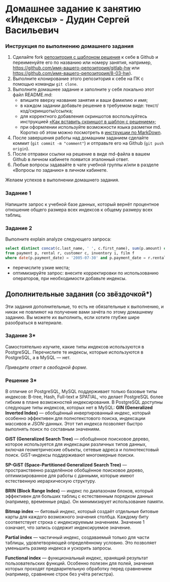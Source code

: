 # Домашнее задание к занятию «Индексы» - Дудин Сергей Васильевич

### Инструкция по выполнению домашнего задания

1. Сделайте fork [репозитория c шаблоном решения](https://github.com/netology-code/sys-pattern-homework) к себе в Github и переименуйте его по названию или номеру занятия, например, https://github.com/имя-вашего-репозитория/gitlab-hw или https://github.com/имя-вашего-репозитория/8-03-hw).
2. Выполните клонирование этого репозитория к себе на ПК с помощью команды `git clone`.
3. Выполните домашнее задание и заполните у себя локально этот файл README.md:
   - впишите вверху название занятия и ваши фамилию и имя;
   - в каждом задании добавьте решение в требуемом виде: текст/код/скриншоты/ссылка;
   - для корректного добавления скриншотов воспользуйтесь инструкцией [«Как вставить скриншот в шаблон с решением»](https://github.com/netology-code/sys-pattern-homework/blob/main/screen-instruction.md);
   - при оформлении используйте возможности языка разметки md. Коротко об этом можно посмотреть в [инструкции по MarkDown](https://github.com/netology-code/sys-pattern-homework/blob/main/md-instruction.md).
4. После завершения работы над домашним заданием сделайте коммит (`git commit -m "comment"`) и отправьте его на Github (`git push origin`).
5. После отправки ссылки на решение в виде md-файла в вашем Github в личном кабинете появится эталонный ответ.
6. Любые вопросы задавайте в чате учебной группы и/или в разделе «Вопросы по заданию» в личном кабинете.

Желаем успехов в выполнении домашнего задания.

### Задание 1

Напишите запрос к учебной базе данных, который вернёт процентное отношение общего размера всех индексов к общему размеру всех таблиц.

### Задание 2

Выполните explain analyze следующего запроса:
```sql
select distinct concat(c.last_name, ' ', c.first_name), sum(p.amount) over (partition by c.customer_id, f.title)
from payment p, rental r, customer c, inventory i, film f
where date(p.payment_date) = '2005-07-30' and p.payment_date = r.rental_date and r.customer_id = c.customer_id and i.inventory_id = r.inventory_id
```
- перечислите узкие места;
- оптимизируйте запрос: внесите корректировки по использованию операторов, при необходимости добавьте индексы.

## Дополнительные задания (со звёздочкой*)
Эти задания дополнительные, то есть не обязательные к выполнению, и никак не повлияют на получение вами зачёта по этому домашнему заданию. Вы можете их выполнить, если хотите глубже шире разобраться в материале.

### Задание 3*

Самостоятельно изучите, какие типы индексов используются в PostgreSQL. Перечислите те индексы, которые используются в PostgreSQL, а в MySQL — нет.

*Приведите ответ в свободной форме.*

### Решение 3*

В отличие от PostgreSQL, MySQL поддерживает только базовые типы индексов: B-tree, Hash, Full-text и SPATIAL, что делает PostgreSQL более гибким в плане возможностей индексирования.
В PostgreSQL доступны следующие типы индексов, которых нет в MySQL:
**GIN (Generalized Inverted Index)** — обобщённый инвертированный индекс, который особенно эффективен для полнотекстового поиска, индексации массивов и JSON-данных. Этот тип индекса позволяет быстро выполнять поиск по составным значениям.

**GiST (Generalized Search Tree)** — обобщённое поисковое дерево, которое используется для индексации различных типов данных, включая геометрические объекты, сетевые адреса и полнотекстовый поиск. GiST-индексы поддерживают многомерные поиски.

**SP-GiST (Space-Partitioned Generalized Search Tree)** — пространственно разделённое обобщённое поисковое дерево, оптимизированное для работы с данными, которые имеют естественную иерархическую структуру.

**BRIN (Block Range Index)** — индекс по диапазонам блоков, который эффективен для больших таблиц с естественным порядком данных (например, временные ряды). Он минимизирует использование памяти.

**Bitmap index** — битовый индекс, который создаёт отдельные битовые карты для каждого возможного значения столбца. Каждому биту соответствует строка с индексируемым значением. Значение 1 означает, что запись содержит индексируемое значение.

**Partial index** — частичный индекс, создаваемый только для части таблицы, удовлетворяющей определённому условию. Это позволяет уменьшить размер индекса и ускорить запросы.

**Functional index** — функциональный индекс, хранящий результат пользовательских функций. Особенно полезен для полей, значения которых проходят предварительную обработку перед сравнением (например, сравнение строк без учёта регистра).

